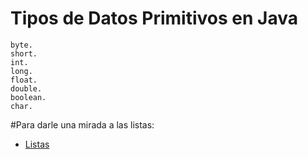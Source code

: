 # Tipos de Datos Primitivos en Java

```text
byte.
short.
int.
long.
float.
double.
boolean.
char.
```

#Para darle una mirada a las listas: 
* [Listas](http://panamahitek.com/el-uso-de-listas-en-java/)







